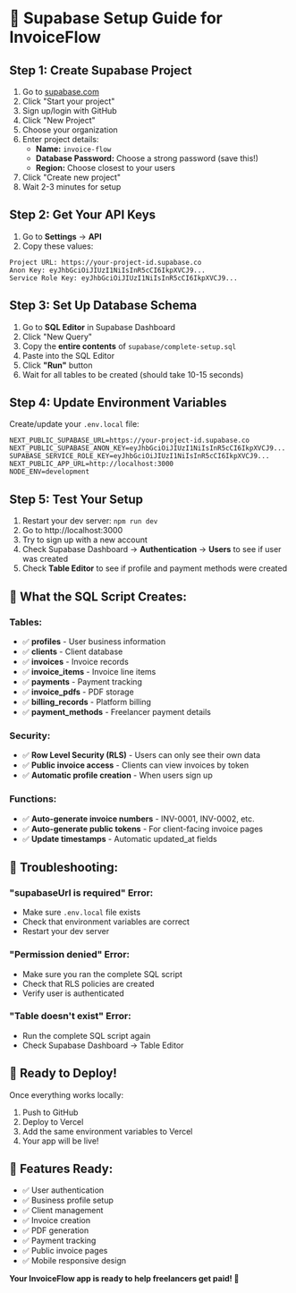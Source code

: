 # 🚀 Supabase Setup Guide for InvoiceFlow

## Step 1: Create Supabase Project

1. Go to [supabase.com](https://supabase.com)
2. Click "Start your project"
3. Sign up/login with GitHub
4. Click "New Project"
5. Choose your organization
6. Enter project details:
   - **Name:** `invoice-flow`
   - **Database Password:** Choose a strong password (save this!)
   - **Region:** Choose closest to your users
7. Click "Create new project"
8. Wait 2-3 minutes for setup

## Step 2: Get Your API Keys

1. Go to **Settings** → **API**
2. Copy these values:

```
Project URL: https://your-project-id.supabase.co
Anon Key: eyJhbGciOiJIUzI1NiIsInR5cCI6IkpXVCJ9...
Service Role Key: eyJhbGciOiJIUzI1NiIsInR5cCI6IkpXVCJ9...
```

## Step 3: Set Up Database Schema

1. Go to **SQL Editor** in Supabase Dashboard
2. Click "New Query"
3. Copy the **entire contents** of `supabase/complete-setup.sql`
4. Paste into the SQL Editor
5. Click **"Run"** button
6. Wait for all tables to be created (should take 10-15 seconds)

## Step 4: Update Environment Variables

Create/update your `.env.local` file:

```env
NEXT_PUBLIC_SUPABASE_URL=https://your-project-id.supabase.co
NEXT_PUBLIC_SUPABASE_ANON_KEY=eyJhbGciOiJIUzI1NiIsInR5cCI6IkpXVCJ9...
SUPABASE_SERVICE_ROLE_KEY=eyJhbGciOiJIUzI1NiIsInR5cCI6IkpXVCJ9...
NEXT_PUBLIC_APP_URL=http://localhost:3000
NODE_ENV=development
```

## Step 5: Test Your Setup

1. Restart your dev server: `npm run dev`
2. Go to http://localhost:3000
3. Try to sign up with a new account
4. Check Supabase Dashboard → **Authentication** → **Users** to see if user was created
5. Check **Table Editor** to see if profile and payment methods were created

## 🎯 What the SQL Script Creates:

### Tables:
- ✅ **profiles** - User business information
- ✅ **clients** - Client database
- ✅ **invoices** - Invoice records
- ✅ **invoice_items** - Invoice line items
- ✅ **payments** - Payment tracking
- ✅ **invoice_pdfs** - PDF storage
- ✅ **billing_records** - Platform billing
- ✅ **payment_methods** - Freelancer payment details

### Security:
- ✅ **Row Level Security (RLS)** - Users can only see their own data
- ✅ **Public invoice access** - Clients can view invoices by token
- ✅ **Automatic profile creation** - When users sign up

### Functions:
- ✅ **Auto-generate invoice numbers** - INV-0001, INV-0002, etc.
- ✅ **Auto-generate public tokens** - For client-facing invoice pages
- ✅ **Update timestamps** - Automatic updated_at fields

## 🔧 Troubleshooting:

### "supabaseUrl is required" Error:
- Make sure `.env.local` file exists
- Check that environment variables are correct
- Restart your dev server

### "Permission denied" Error:
- Make sure you ran the complete SQL script
- Check that RLS policies are created
- Verify user is authenticated

### "Table doesn't exist" Error:
- Run the complete SQL script again
- Check Supabase Dashboard → Table Editor

## 🚀 Ready to Deploy!

Once everything works locally:
1. Push to GitHub
2. Deploy to Vercel
3. Add the same environment variables to Vercel
4. Your app will be live!

## 📱 Features Ready:

- ✅ User authentication
- ✅ Business profile setup
- ✅ Client management
- ✅ Invoice creation
- ✅ PDF generation
- ✅ Payment tracking
- ✅ Public invoice pages
- ✅ Mobile responsive design

**Your InvoiceFlow app is ready to help freelancers get paid! 🎉**
